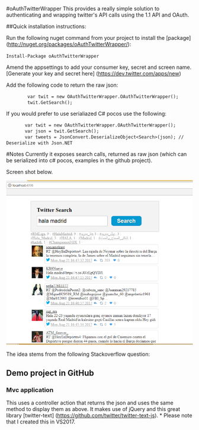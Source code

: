 #oAuthTwitterWrapper
This provides a really simple solution to authenticating and wrapping twitter's API calls using the 1.1 API and OAuth.

##Quick installation instructions:

Run the following nuget command from your project to install the [package] (http://nuget.org/packages/oAuthTwitterWrapper/):

`Install-Package oAuthTwitterWrapper`

Amend the appsettings to add your consumer key, secret and screen name. [Generate your key and secret here] (https://dev.twitter.com/apps/new)

Add the following code to return the raw json:

            var twit = new OAuthTwitterWrapper.OAuthTwitterWrapper();
            twit.GetSearch();

If you would prefer to use serialiazed C# pocos use the following:

           var twit = new OAuthTwitterWrapper.OAuthTwitterWrapper();
           var json = twit.GetSearch();
           var tweets = JsonConvert.DeserializeObject<Search>(json); // Deserialize with Json.NET

#Notes
Currently it exposes search calls, returned as raw json (which can be serialized into c# pocos, examples in the github project).

Screen shot below.

![Demo MVC Web App output](./HalaMadrid.PNG "Demo MVC Web App output")

The idea stems from the following Stackoverflow question:

## Demo project in GitHub

### Mvc application 
This uses a controller action that returns the json and uses the same method to display them as above.
It makes use of jQuery and this great library [twitter-text] (https://github.com/twitter/twitter-text-js). * Please note that I created this in VS2017.

           
